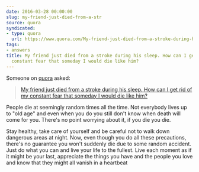 ```yaml
---
date: 2016-03-28 00:00:00
slug: my-friend-just-died-from-a-str
source: quora
syndicated:
- type: quora
  url: https://www.quora.com/My-friend-just-died-from-a-stroke-during-his-sleep-How-can-I-get-rid-of-my-constant-fear-that-someday-I-would-die-like-him/answer/Roy-Tang
tags:
- answers
title: My friend just died from a stroke during his sleep. How can I get rid of my
  constant fear that someday I would die like him?
---
```


Someone on [quora](https://quora.com) asked:

> [My friend just died from a stroke during his sleep. How can I get rid of my constant fear that someday I would die like him?](https://www.quora.com/My-friend-just-died-from-a-stroke-during-his-sleep-How-can-I-get-rid-of-my-constant-fear-that-someday-I-would-die-like-him/answer/Roy-Tang)


People die at seemingly random times all the time. Not everybody lives up to "old age" and even when you do you still don't know when death will come for you. There's no point worrying about it, if you die you die. 

Stay healthy, take care of yourself and be careful not to walk down dangerous areas at night. Now, even though you do all these precautions, there's no guarantee you won't suddenly die due to some random accident. Just do what you can and live your life to the fullest. Live each moment as if it might be your last, appreciate the things you have and the people you love and know that they might all vanish in a heartbeat